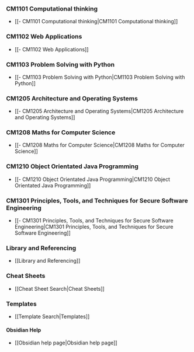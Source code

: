 
### CM1101 Computational thinking
- [[- CM1101 Computational thinking|CM1101 Computational thinking]]

### CM1102 Web Applications
- [[- CM1102 Web Applications]]

### CM1103 Problem Solving with Python
- [[- CM1103 Problem Solving with Python|CM1103 Problem Solving with Python]]

### CM1205 Architecture and Operating Systems
- [[- CM1205 Architecture and Operating Systems|CM1205 Architecture and Operating Systems]]

### CM1208 Maths for Computer Science
- [[- CM1208 Maths for Computer Science|CM1208 Maths for Computer Science]]

### CM1210 Object Orientated Java Programming
- [[- CM1210 Object Orientated Java Programming|CM1210 Object Orientated Java Programming]]

### CM1301 Principles, Tools, and Techniques for Secure Software Engineering
 - [[- CM1301 Principles, Tools, and Techniques for Secure Software Engineering|CM1301 Principles, Tools, and Techniques for Secure Software Engineering]]

### Library and Referencing
- [[Library and Referencing]]

### Cheat Sheets
- [[Cheat Sheet Search|Cheat Sheets]]

### Templates
- [[Template Search|Templates]]

#### Obsidian Help
- [[Obsidian help page|Obsidian help page]]
